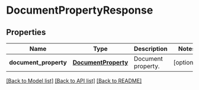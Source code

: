# DocumentPropertyResponse

## Properties
Name | Type | Description | Notes
------------ | ------------- | ------------- | -------------
**document_property** | [**DocumentProperty**](DocumentProperty.md) | Document property. | [optional] 

[[Back to Model list]](../README.md#documentation-for-models) [[Back to API list]](../README.md#documentation-for-api-endpoints) [[Back to README]](../README.md)


